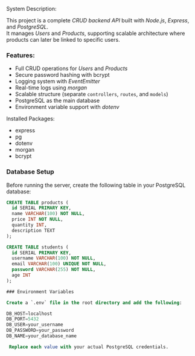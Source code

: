 System Description:

This project is a complete *CRUD backend API* built with *Node.js*, *Express*, and *PostgreSQL*.  
It manages *Users* and *Products*, supporting scalable architecture where products can later be linked to specific users.

### Features:
- Full CRUD operations for *Users* and *Products*
- Secure password hashing with bcrypt
- Logging system with *EventEmitter*
- Real-time logs using *morgan*
- Scalable structure (separate `controllers`, `routes`, and `models`)
- PostgreSQL as the main database
- Environment variable support with *dotenv*

Installed Packages:
- express
- pg
- dotenv
- morgan
- bcrypt

### Database Setup
Before running the server, create the following table in your PostgreSQL database:

```sql
CREATE TABLE products (
  id SERIAL PRIMARY KEY,
  name VARCHAR(100) NOT NULL,
  price INT NOT NULL,
  quantity INT,
  description TEXT
);

CREATE TABLE students (
  id SERIAL PRIMARY KEY,
  username VARCHAR(100) NOT NULL,
  email VARCHAR(100) UNIQUE NOT NULL,
  password VARCHAR(255) NOT NULL,
  age INT
);

### Environment Variables

Create a `.env` file in the root directory and add the following:

DB_HOST=localhost
DB_PORT=5432
DB_USER=your_username
DB_PASSWORD=your_password
DB_NAME=your_database_name

 Replace each value with your actual PostgreSQL credentials.
